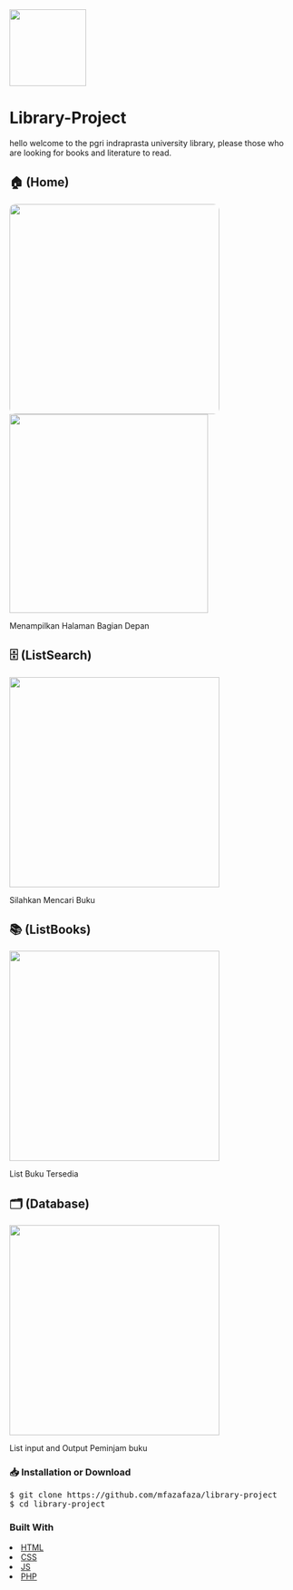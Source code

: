 
<img src="https://user-images.githubusercontent.com/47191256/97743138-d06e0100-1b17-11eb-92f1-2a2397a64cb2.png" width="135">

<h1>Library-Project</h1>

<p>hello welcome to the pgri indraprasta university library, please those who are looking for books and literature to read.</p>


<h2>🏠 (Home)</h2>
<img src="https://user-images.githubusercontent.com/47191256/97742773-53db2280-1b17-11eb-87cb-7c014e077f1b.JPG" width="370" style="max-width:100%;border-radius: 10px;">
<img src="https://user-images.githubusercontent.com/47191256/97743937-f8aa2f80-1b18-11eb-95fb-384c5fe36e03.png" width="350">
<p>Menampilkan Halaman Bagian Depan</p>

<h2>🗄 (ListSearch)</h2>
<img src="https://user-images.githubusercontent.com/47191256/97744583-11671500-1b1a-11eb-9dfa-b6447ab40dff.png" width="370">
<p>Silahkan Mencari Buku</p>

<h2>📚 (ListBooks)</h2>
<img src="https://user-images.githubusercontent.com/47191256/97744891-93efd480-1b1a-11eb-9c7d-c62a8a778b04.png" width="370">
<p>List Buku Tersedia</p>

<h2>🗂 (Database)</h2>
<img src="https://user-images.githubusercontent.com/47191256/97745303-41fb7e80-1b1b-11eb-9cbd-3c8382cac525.png" width="370">
<p>List input and Output Peminjam buku</p>


<h3>📥 Installation or Download </h3>
<pre>
$ git clone https://github.com/mfazafaza/library-project 
$ cd library-project
</pre>

<h3>Built With</h3>
<li><a href="https://facebook.github.io/react-native/docs/getting-started" rel="nofollow">HTML</li>
<li><a href="https://facebook.github.io/react-native/docs/getting-started" rel="nofollow">CSS</li>
<li><a href="https://facebook.github.io/react-native/docs/getting-started" rel="nofollow">JS</a></li>
<li><a href="https://facebook.github.io/react-native/docs/getting-started" rel="nofollow">PHP</a></li>
